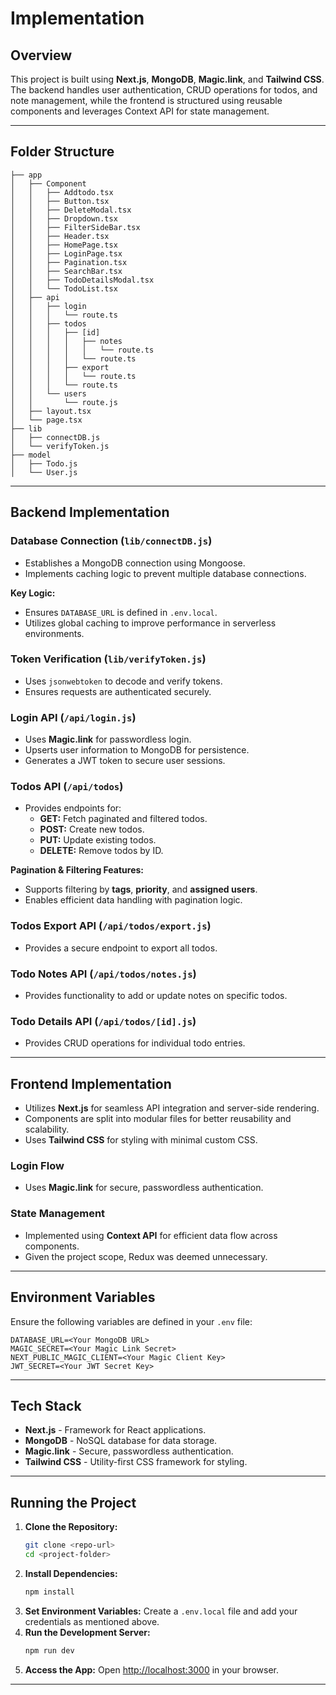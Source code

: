 # Implementation

## Overview

This project is built using **Next.js**, **MongoDB**, **Magic.link**, and **Tailwind CSS**. The backend handles user authentication, CRUD operations for todos, and note management, while the frontend is structured using reusable components and leverages Context API for state management.

---

## Folder Structure

```
├── app
│   ├── Component
│   │   ├── Addtodo.tsx
│   │   ├── Button.tsx
│   │   ├── DeleteModal.tsx
│   │   ├── Dropdown.tsx
│   │   ├── FilterSideBar.tsx
│   │   ├── Header.tsx
│   │   ├── HomePage.tsx
│   │   ├── LoginPage.tsx
│   │   ├── Pagination.tsx
│   │   ├── SearchBar.tsx
│   │   ├── TodoDetailsModal.tsx
│   │   └── TodoList.tsx
│   ├── api
│   │   ├── login
│   │   │   └── route.ts
│   │   ├── todos
│   │   │   ├── [id]
│   │   │   │   ├── notes
│   │   │   │   │   └── route.ts
│   │   │   │   └── route.ts
│   │   │   ├── export
│   │   │   │   └── route.ts
│   │   │   └── route.ts
│   │   └── users
│   │       └── route.js
│   ├── layout.tsx
│   └── page.tsx
├── lib
│   ├── connectDB.js
│   └── verifyToken.js
├── model
│   ├── Todo.js
│   └── User.js

```

---

## Backend Implementation

### **Database Connection (`lib/connectDB.js`)**

- Establishes a MongoDB connection using Mongoose.
- Implements caching logic to prevent multiple database connections.

**Key Logic:**

- Ensures `DATABASE_URL` is defined in `.env.local`.
- Utilizes global caching to improve performance in serverless environments.

### **Token Verification (`lib/verifyToken.js`)**

- Uses `jsonwebtoken` to decode and verify tokens.
- Ensures requests are authenticated securely.

### **Login API (`/api/login.js`)**

- Uses **Magic.link** for passwordless login.
- Upserts user information to MongoDB for persistence.
- Generates a JWT token to secure user sessions.

### **Todos API (`/api/todos`)**

- Provides endpoints for:
  - **GET:** Fetch paginated and filtered todos.
  - **POST:** Create new todos.
  - **PUT:** Update existing todos.
  - **DELETE:** Remove todos by ID.

**Pagination & Filtering Features:**

- Supports filtering by **tags**, **priority**, and **assigned users**.
- Enables efficient data handling with pagination logic.

### **Todos Export API (`/api/todos/export.js`)**

- Provides a secure endpoint to export all todos.

### **Todo Notes API (`/api/todos/notes.js`)**

- Provides functionality to add or update notes on specific todos.

### **Todo Details API (`/api/todos/[id].js`)**

- Provides CRUD operations for individual todo entries.

---

## Frontend Implementation

- Utilizes **Next.js** for seamless API integration and server-side rendering.
- Components are split into modular files for better reusability and scalability.
- Uses **Tailwind CSS** for styling with minimal custom CSS.

### **Login Flow**

- Uses **Magic.link** for secure, passwordless authentication.

### **State Management**

- Implemented using **Context API** for efficient data flow across components.
- Given the project scope, Redux was deemed unnecessary.

---

## Environment Variables

Ensure the following variables are defined in your `.env` file:

```
DATABASE_URL=<Your MongoDB URL>
MAGIC_SECRET=<Your Magic Link Secret>
NEXT_PUBLIC_MAGIC_CLIENT=<Your Magic Client Key>
JWT_SECRET=<Your JWT Secret Key>
```

---

## Tech Stack

- **Next.js** - Framework for React applications.
- **MongoDB** - NoSQL database for data storage.
- **Magic.link** - Secure, passwordless authentication.
- **Tailwind CSS** - Utility-first CSS framework for styling.

---

## Running the Project

1. **Clone the Repository:**
   ```bash
   git clone <repo-url>
   cd <project-folder>
   ```
2. **Install Dependencies:**
   ```bash
   npm install
   ```
3. **Set Environment Variables:**
   Create a `.env.local` file and add your credentials as mentioned above.
4. **Run the Development Server:**
   ```bash
   npm run dev
   ```
5. **Access the App:**
   Open [http://localhost:3000](http://localhost:3000) in your browser.

---


